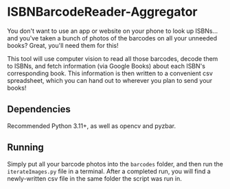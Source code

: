 # ISBNBarcodeReader-Aggregator

You don't want to use an app or website on your phone to look up ISBNs... and you've taken a bunch of photos of the barcodes on all your unneeded books? Great, you'll need them for this!

This tool will use computer vision to read all those barcodes, decode them to ISBNs, and fetch information (via Google Books) about each ISBN's corresponding book. This information is then written to a convenient csv spreadsheet, which you can hand out to wherever you plan to send your books!


## Dependencies
Recommended Python 3.11+, as well as opencv and pyzbar.


## Running
Simply put all your barcode photos into the ``barcodes`` folder, and then run the ``iterateImages.py`` file in a terminal.
After a completed run, you will find a newly-written csv file in the same folder the script was run in. 


